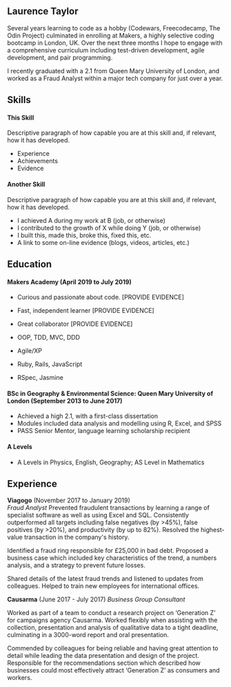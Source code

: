 ## Laurence Taylor

Several years learning to code as a hobby (Codewars, Freecodecamp, The Odin Project) culminated in enrolling at Makers, a highly selective coding bootcamp in London, UK. Over the next three months I hope to engage with a comprehensive curriculum including test-driven development, agile development, and pair programming.

I recently graduated with a 2.1 from Queen Mary University of London, and worked as a Fraud Analyst within a major tech company for just over a year. 

## Skills

#### This Skill

Descriptive paragraph of how capable you are at this skill and, if relevant, how it has developed.

- Experience
- Achievements
- Evidence

#### Another Skill

Descriptive paragraph of how capable you are at this skill and, if relevant, how it has developed.

- I achieved A during my work at B (job, or otherwise)
- I contributed to the growth of X while doing Y (job, or otherwise)
- I built this, made this, broke this, fixed this, etc.
- A link to some on-line evidence (blogs, videos, articles, etc.)

## Education

#### Makers Academy (April 2019 to July 2019)

- Curious and passionate about code. [PROVIDE EVIDENCE]
- Fast, independent learner [PROVIDE EVIDENCE]
- Great collaborator [PROVIDE EVIDENCE]

- OOP, TDD, MVC, DDD
- Agile/XP
- Ruby, Rails, JavaScript
- RSpec, Jasmine

#### BSc in Geography & Environmental Science: Queen Mary University of London (September 2013 to June 2017)

- Achieved a high 2.1, with a first-class dissertation 
- Modules included data analysis and modelling using R, Excel, and SPSS
- PASS Senior Mentor, language learning scholarship recipient

#### A Levels
- A Levels in Physics, English, Geography; AS Level in Mathematics

## Experience

**Viagogo** (November 2017 to January 2019)    
*Fraud Analyst*
Prevented fraudulent transactions by learning a range of specialist software as well as using Excel and SQL. Consistently outperformed all targets including false negatives (by >45%), false positives (by >20%), and productivity (by up to 82%). Resolved the highest-value transaction in the company's history.

Identified a fraud ring responsible for £25,000 in bad debt. Proposed a business case which included key characteristics of the trend, a numbers analysis, and a strategy to prevent future losses.

Shared details of the latest fraud trends and listened to updates from colleagues. Helped to train new employees for international offices.

**Causarma** (June 2017 - July 2017)
*Business Group Consultant*

Worked as part of a team to conduct a research project on ‘Generation Z’ for campaigns agency Causarma. Worked flexibly when assisting with the collection, presentation and analysis of qualitative data to a tight deadline, culminating in a 3000-word report and oral presentation.

Commended by colleagues for being reliable and having great attention to detail while leading the data presentation and design of the project. Responsible for the recommendations section which described how businesses could most effectively attract ‘Generation Z’ as consumers and workers.
